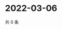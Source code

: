 # 2022-03-06

共 0 条

<!-- BEGIN WEIBO -->
<!-- 最后更新时间 Sun Mar 06 2022 13:00:49 GMT+0800 (China Standard Time) -->

<!-- END WEIBO -->
